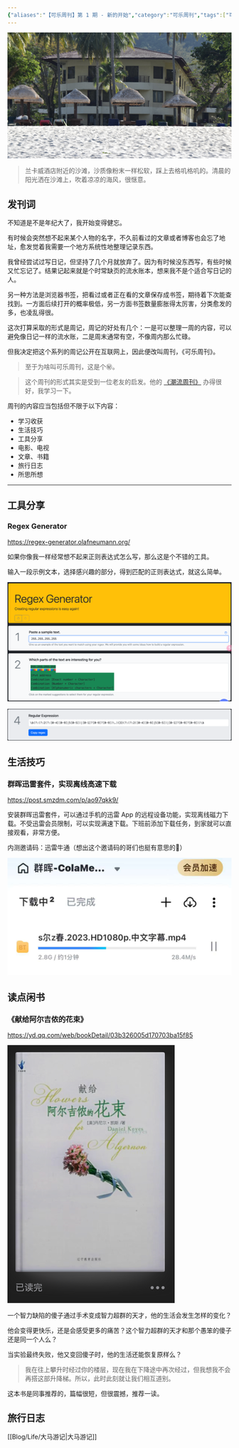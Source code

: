 ```yaml
---
{"aliases":"【可乐周刊】第 1 期 - 新的开始","category":"可乐周刊","tags":["可乐周刊"],"status":"published","link":"NA","date created":"2024-02-21 Wed 20:30:47","date modified":"2024-03-17 Sun 15:41:58","dg-publish":true,"permalink":"/Blog/Weekly/【可乐周刊】第 1 期 - 新的开始/","dgPassFrontmatter":true,"created":"2024-02-21T20:30:47.019+08:00","updated":"2024-03-17T15:42:00.291+08:00"}
---
```


![F54E23CE-46FD-4D8C-B139-818D46FE5D17_1_201_a](https://github.com/Yunz93/PicRepo/raw/main/image/%E5%85%B0%E5%8D%A1%E5%A8%81%E6%B2%99%E6%BB%A9.jpeg)

>兰卡威酒店附近的沙滩，沙质像粉末一样松软，踩上去格叽格叽的。清晨的阳光洒在沙滩上，吹着凉凉的海风，很惬意。

## 发刊词

不知道是不是年纪大了，我开始变得健忘。

有时候会突然想不起来某个人物的名字，不久前看过的文章或者博客也会忘了地址，愈发觉着我需要一个地方系统性地整理记录东西。

我曾经尝试过写日记，但坚持了几个月就放弃了。因为有时候没东西写，有些时候又忙忘记了。结果记起来就是个时常缺页的流水账本，想来我不是个适合写日记的人。

另一种方法是浏览器书签，把看过或者正在看的文章保存成书签，期待着下次能查找到。一方面后续打开的概率极低，另一方面书签数量膨胀得太厉害，分类愈发的多，也凌乱得很。

这次打算采取的形式是周记，周记的好处有几个：一是可以整理一周的内容，可以避免像日记一样的流水账，二是周末通常有空，不像周内那么忙碌。

但我决定把这个系列的周记公开在互联网上，因此便改叫周刊，《可乐周刊》。

>至于为啥叫可乐周刊，这是个㊙️。

>这个周刊的形式其实是受到一位老友的启发。他的 [《潮流周刊》](https://weekly.tw93.fun/) 办得很好，我学习一下。

周刊的内容应当包括但不限于以下内容：

- 学习收获
- 生活技巧
- 工具分享
- 电影、电视
- 文章、书籍
- 旅行日志
- 所思所想

---

## 工具分享

### Regex Generator

<https://regex-generator.olafneumann.org/>

如果你像我一样经常想不起来正则表达式怎么写，那么这是个不错的工具。

输入一段示例文本，选择感兴趣的部分，得到匹配的正则表达式，就这么简单。

![Pasted image 20240225135715](https://github.com/Yunz93/PicRepo/raw/main/image/Gegex%20Generator.png)

![Pasted image 20240225140041](https://github.com/Yunz93/PicRepo/raw/main/image/ip.png)

## 生活技巧

### 群晖迅雷套件，实现离线高速下载

<https://post.smzdm.com/p/ao97qkk9/>

安装群晖迅雷套件，可以通过手机的迅雷 App 的远程设备功能，实现离线磁力下载。不受迅雷会员限制，可以实现满速下载。下班前添加下载任务，到家就可以直接观看，非常方便。

内测邀请码：迅雷牛通（想出这个邀请码的哥们也挺有意思的🤣）

![Pasted image 20240225143221](https://github.com/Yunz93/PicRepo/raw/main/image/%E7%BE%A4%E6%99%96%E8%BF%85%E9%9B%B7%E5%A5%97%E4%BB%B6%E8%BF%9C%E7%A8%8B%E4%B8%8B%E8%BD%BD.png)

## 读点闲书

### 《献给阿尔吉侬的花束》

<https://yd.qq.com/web/bookDetail/03b326005d170703ba15f85>

![Pasted image 20240301235259|200](https://github.com/Yunz93/PicRepo/raw/main/image/%E7%8C%AE%E7%BB%99%E9%98%BF%E5%B0%94%E5%90%89%E4%BE%AC%E7%9A%84%E8%8A%B1%E6%9D%9F.png)

一个智力缺陷的傻子通过手术变成智力超群的天才，他的生活会发生怎样的变化？

他会变得更快乐，还是会感受更多的痛苦？这个智力超群的天才和那个愚笨的傻子还是同一个人么？

当实验最终失败，他又变回傻子时，他的生活还能恢复原样么？

> 我在往上攀升时经过你的楼层，现在我在下降途中再次经过，但我想我不会再搭这部升降梯。所以，此时此刻就让我们相互道别。

这本书是同事推荐的，篇幅很短，但很震撼，推荐一读。

## 旅行日志

[[Blog/Life/大马游记\|大马游记]]
